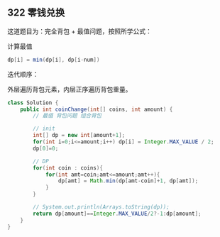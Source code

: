 ## 322 零钱兑换

这道题目为：完全背包 + 最值问题，按照所学公式：

计算最值

```java
dp[i] = min(dp[i], dp[i-num])
```

迭代顺序：

外层遍历背包元素，内层正序遍历背包重量。

```java
class Solution {
    public int coinChange(int[] coins, int amount) {
        // 最值 背包问题 组合背包

        // init
        int[] dp = new int[amount+1];
        for(int i=0;i<=amount;i++) dp[i] = Integer.MAX_VALUE / 2;
        dp[0]=0;

        // DP
        for(int coin : coins){
            for(int amt=coin;amt<=amount;amt++){
                dp[amt] = Math.min(dp[amt-coin]+1, dp[amt]);
            }
        }

        // System.out.println(Arrays.toString(dp));
        return dp[amount]==Integer.MAX_VALUE/2?-1:dp[amount];
    }
}
```

